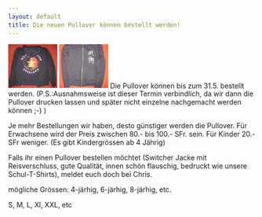 ```yaml
---
layout: default
title: Die neuen Pullover können bestellt werden!
---
```


<img class="ifloat-left" src="/images/pullover/wu-shu-pullover-rueckseite.jpg" alt="Wu Shu Pullover" width="100px">
<img class="ifloat-right" src="/images/pullover/wu-shu-pullover-vorderseite.jpg" alt="Wu Shu Pullover" width="100px">
Die Pullover können bis zum 31.5. bestellt werden.  (P.S.:Ausnahmsweise ist dieser Termin verbindlich, da wir dann die Pullover drucken lassen und später nicht einzelne nachgemacht werden können ;-) )

Je mehr Bestellungen wir haben, desto günstiger werden die Pullover. Für Erwachsene wird der Preis zwischen 80.- bis 100.- SFr. sein. Für Kinder 20.-SFr weniger. (Es gibt Kindergrössen ab 4 Jährig)

Falls ihr einen Pullover bestellen möchtet (Switcher Jacke mit Reisverschluss, gute Qualität, innen schön flauschig, bedruckt wie unsere Schul-T-Shirts), meldet euch doch bei Chris.

mögliche Grössen:
4-järhig, 6-järhig, 8-järhig, etc.

S, M, L, Xl, XXL, etc